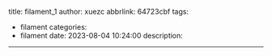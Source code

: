 title: filament_1
author: xuezc
abbrlink: 64723cbf
tags:
  - filament
categories:
  - filament
date: 2023-08-04 10:24:00
description:
---

